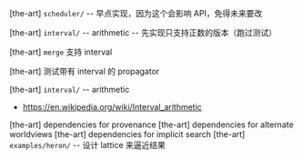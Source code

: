 [the-art] `scheduler/` -- 早点实现，因为这个会影响 API，免得未来要改

[the-art] `interval/` -- arithmetic -- 先实现只支持正数的版本（跑过测试）

[the-art] `merge` 支持 interval

[the-art] 测试带有 interval 的 propagator

[the-art] `interval/` -- arithmetic

- https://en.wikipedia.org/wiki/Interval_arithmetic

[the-art] dependencies for provenance
[the-art] dependencies for alternate worldviews
[the-art] dependencies for implicit search
[the-art] `examples/heron/` -- 设计 lattice 来逼近结果
